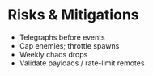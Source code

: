 # Risks & Mitigations
- Telegraphs before events
- Cap enemies; throttle spawns
- Weekly chaos drops
- Validate payloads / rate-limit remotes
